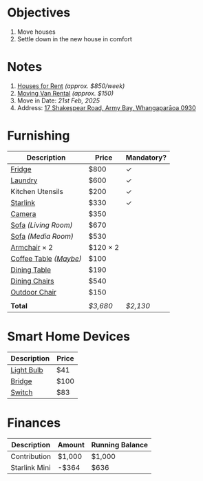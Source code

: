 # Objectives
1.  Move houses
2.  Settle down in the new house in comfort

# Notes
1. [Houses for Rent](https://www.trademe.co.nz/a/property/residential/rent/auckland/papakura/search?price_min=700&price_max=900&bedrooms_min=3&sort_order=expirydesc) _(approx. $850/week)_
2. [Moving Van Rental](https://www.hireace.co.nz/Vehicles/Cargo-vans.html) _(approx. $150)_
3. Move in Date: *21st Feb, 2025*
4. Address: [17 Shakespear Road, Army Bay, Whangaparāoa 0930](https://maps.app.goo.gl/nicnoVUTHv8Cq9ZP7)

# Furnishing

| Description                                                                                                                                                        | Price    | Mandatory? |
| ------------------------------------------------------------------------------------------------------------------------------------------------------------------ | -------- | ---------- |
| [Fridge](https://www.kogan.com/nz/buy/trade-depot-vogue-404l-french-door-fridge-freezer-stainless-steel-4298/)                                                     | $800     | ✓          |
| [Laundry](https://www.kogan.com/nz/buy/kogan-9kg6kg-washer-dryer-combo/)                                                                                           | $600     | ✓          |
| Kitchen Utensils                                                                                                                                                   | $200     | ✓          |
| [Starlink](https://www.starlink.com/roam)                                                                                                                          | $330     | ✓          |
| [Camera](https://www.pbtech.co.nz/product/CCTRLK8522/Reolink-Duo-Floodlight-WiFi-8MP4K-Dual-Lens-Outdoo)                                                           | $350     |            |
| [Sofa](https://www.ifurniture.co.nz/galaxy-modular-power-recliner-system) _(Living Room)_                                                                          | $670     |            |
| [Sofa](https://www.ifurniture.co.nz/galaxy-modular-power-recliner-system) _(Media Room)_                                                                           | $530     |            |
| [Armchair](https://www.tsbliving.co.nz/collections/glider-chairs/products/bentwood-armchair-beige) × 2                                                             | $120 × 2 |            |
| [Coffee Table](https://www.ifurniture.co.nz/luis-nesting-table-blackwhite) _([Maybe](https://www.ifurniture.co.nz/gravity-sintered-stone-top-coffee-table-white))_ | $100     |            |
| [Dining Table](https://www.treasurebox.co.nz/azar-dining-table-rectangle-180-x-90cm-natural.html)                                                                  | $190     |            |
| [Dining Chairs](https://www.treasurebox.co.nz/gianna-6-piece-upholstered-dining-chair-dark-grey.html)                                                              | $540     |            |
| [Outdoor Chair](https://www.treasurebox.co.nz/chios-outdoor-hanging-egg-chair-natural-white.html)                                                                  | $150     |            |
|                                                                                                                                                                    |          |            |
| **Total**                                                                                                                                                          | *$3,680* | *$2,130*   |

# Smart Home Devices

| Description                                                                                                    | Price |
| -------------------------------------------------------------------------------------------------------------- | ----- |
| [Light Bulb](https://www.pbtech.co.nz/product/BULPHS334905/Philips-HUE-HUE334905-WARM-WHITE-155W-A67-E27-BULB) | $41   |
| [Bridge](https://www.pbtech.co.nz/product/BULPHS180638/Philips-HUE180638-HUE-BRIDGE)                           | $100  |
| [Switch](https://www.pbtech.co.nz/product/BULPHS500302/Philips-HUE500302-HUE-TAP-DIAL-SWITCH-WHITE)            | $83   |

# Finances
| Description   | Amount | Running Balance |
| ------------- | ------ | --------------- |
| Contribution  | $1,000 | $1,000          |
| Starlink Mini | -$364  | $636            |
